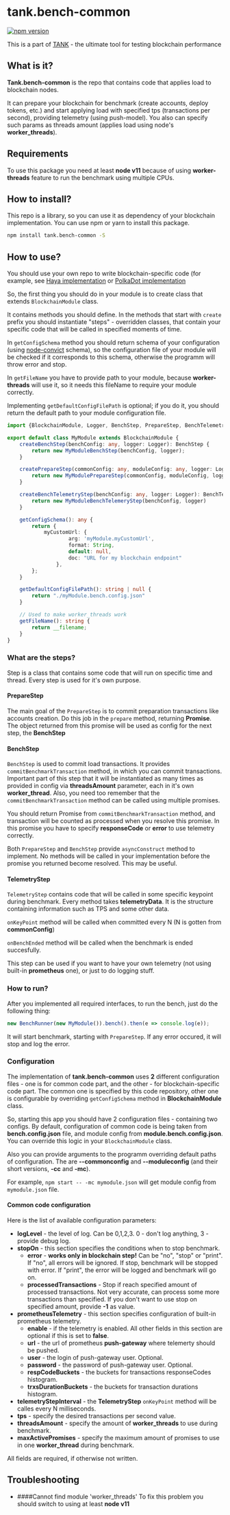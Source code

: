 # tank.bench-common

[![npm version](https://badge.fury.io/js/tank.bench-common.svg)](https://www.npmjs.com/package/tank.bench-common)

This is a part of [TANK](https://github.com/mixbytes/tank) - the ultimate tool for testing blockchain performance

## What is it?

**Tank.bench-common** is the repo that contains code that applies load to blockchain nodes.

It can prepare your blockchain for benchmark (create accounts, deploy tokens, etc.) and start applying load with
specified tps (transactions per second), providing telemetry (using push-model). You also can specify such params as 
threads amount (applies load using node's **worker_threads**).

## Requirements

To use this package you need at least **node v11** because of using **worker-threads** feature to run the benchmark
using multiple CPUs. 

## How to install?

This repo is a library, so you can use it as dependency of your blockchain implementation.
You can use npm or yarn to install this package.

```bash
npm install tank.bench-common -S
```

## How to use?

You should use your own repo
to write blockchain-specific code (for example, see [Haya implementation](https://github.com/mixbytes/tank.bench-haya) 
or [PolkaDot implementation](https://github.com/mixbytes/tank.bench-polkadot)

So, the first thing you should do in your module is to create class that extends `BlockchainModule` class.

It contains methods you should define. In the methods that start with `create` prefix you should instantiate "steps" - 
overridden classes, that contain your specific code that will be called in specified moments of time.

In `getConfigSchema` method you should return schema of your configuration
(using [node-convict](https://github.com/mozilla/node-convict) schema), so the configuration file of your module will
be checked if it corresponds to this schema, otherwise the programm will throw error and stop.

In `getFileName` you have to provide path to your module, because **worker-threads** will use it, so it needs this 
fileName to require your module correctly.

Implementing `getDefaultConfigFilePath` is optional; if you do it, you should return the default path to your module
configuration file.


```typescript
import {BlockchainModule, Logger, BenchStep, PrepareStep, BenchTelemetryStep} from "tank.bench-common"

export default class MyModule extends BlockchainModule {
    createBenchStep(benchConfig: any, logger: Logger): BenchStep {
        return new MyModuleBenchStep(benchConfig, logger);
    }

    createPrepareStep(commonConfig: any, moduleConfig: any, logger: Logger): PrepareStep {
        return new MyModulePrepareStep(commonConfig, moduleConfig, logger);
    }

    createBenchTelemetryStep(benchConfig: any, logger: Logger): BenchTelemetryStep {
        return new MyModuleBenchTelemeryStep(benchConfig, logger)
    }

    getConfigSchema(): any {
        return {
            myCustomUrl: {
                    arg: 'myModule.myCustomUrl',
                    format: String,
                    default: null,
                    doc: "URL for my blockchain endpoint"
                },
        };
    }

    getDefaultConfigFilePath(): string | null {
        return "./myModule.bench.config.json"
    }

    // Used to make worker_threads work
    getFileName(): string {
        return __filename;
    }
}
```

### What are the steps?

Step is a class that contains some code that will run on specific time and thread. Every step is used for it's
own purpose.

#### PrepareStep

The main goal of the `PrepareStep` is to commit preparation transactions like accounts creation. Do this job in the
`prepare` method, returning **Promise**. The object returned from this promise will be used as config for the next step,
the **BenchStep**

#### BenchStep

`BenchStep` is used to commit load transactions. It provides `commitBenchmarkTransaction` method, in which you
can commit transactions. Important part of this step that it will be instantiated as many times as provided in config
via **threadsAmount** parameter, each in it's own **worker_thread**. Also, you need too remember
that the `commitBenchmarkTransaction` method can be called using multiple promises.

You should return Promise from `commitBenchmarkTransaction` method, and transaction will be counted as processed
when you resolve this promise. In this promise you have to specify **responseCode** or **error** to use telemetry correctly.

Both `PrepareStep` and `BenchStep` provide `asyncConstruct` method to implement. No methods will be called in
your implementation before the promise you returned become resolved. This may be useful.

#### TelemetryStep

`TelemetryStep` contains code that will be called in some specific keypoint during benchmark. Every method takes 
**telemetryData**. It is the structure containing information such as TPS and some other data.

`onKeyPoint` method will be called when committed every N (N is gotten from **commonConfig**)

`onBenchEnded` method will be called when the benchmark is ended succesfully.

This step can be used if you want to have your own telemetry (not using built-in **prometheus** one), or just to do
logging stuff.

### How to run?

After you implemented all required interfaces, to run the bench, just do the following thing:

```typescript
new BenchRunner(new MyModule()).bench().then(e => console.log(e));
```

It will start benchmark, starting with `PrepareStep`. If any error occured, it will stop and log the error.

### Configuration

The implementation of **tank.bench-common** uses **2** different configuration files - one is for
common code part, and the other - for blockchain-specific code part. The common one is specified by 
this code repository, other one is configurable by overriding `getConfigSchema` method in **BlockchainModule** class.

So, starting this app you should have 2 configuration files - containing two configs.
By default, configuration of common code is being taken from **bench.config.json** file, and
module config from **module.bench.config.json**. You can override this logic in your `BlockchainModule` class.

Also you can provide arguments to the programm overriding default paths of configuration. The are **--commonconfig** 
and **--moduleconfig** (and their short versions, **-cc** and **-mc**).

For example, `npm start -- -mc mymodule.json` will get module config from `mymodule.json` file.

#### Common code configuration

Here is the list of available configuration parameters:

* **logLevel** - the level of log. Can be 0,1,2,3. 0 - don't log anything, 3 - provide debug log.
* **stopOn** - this section specifies the conditions when to stop benchmark.
    * **error** - **works only in blockchain step!** Can be "no", "stop" or "print".
     If "no", all errors will be ignored. If stop, benchmark will be stopped with error.
     If "print", the error will be logged and benchmark will go on.
    * **processedTransactions** - Stop if reach specified amount of processed transactions. Not very 
     accurate, can process some more transactions than specified. If you don't want to use
     stop on specified amount, provide **-1** as value.
* **prometheusTelemetry** - this section specifies configuration of built-in prometheus telemetry.
    * **enable** - if the telemetry is enabled. All other fields in this section are optional if this is set to **false**.
    * **url** - the url of prometheus **push-gateway** where telemerty should be pushed.
    * **user** - the login of push-gateway user. Optional.
    * **password** - the password of push-gateway user. Optional.
    * **respCodeBuckets** - the buckets for transactions responseCodes histogram.
    * **trxsDurationBuckets** - the buckets for transaction durations histogram.
* **telemetryStepInterval** - the **TelemetryStep** `onKeyPoint` method will be calles every N milliseconds.
* **tps** - specify the desired transactions per second value.
* **threadsAmount** - specify the amount of **worker_threads** to use during benchmark.
* **maxActivePromises** - specify the maximum amount of promises to use in one **worker_thread** during benchmark.

All fields are required, if otherwise not written.


## Troubleshooting

* ####Cannot find module 'worker_threads'
    To fix this problem you should switch to using at least **node v11**

